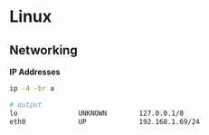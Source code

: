 # Linux

## Networking
**IP Addresses**
```bash
ip -4 -br a
```
```bash
# output
lo               UNKNOWN        127.0.0.1/8 
eth0             UP             192.168.1.69/24 
```